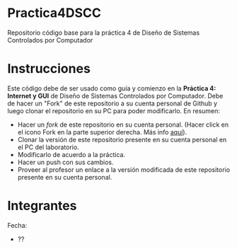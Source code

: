# Practica4DSCC
Repositorio código base para la práctica 4 de Diseño de Sistemas Controlados por Computador

# Instrucciones
Este código debe de ser usado como guía y comienzo en la **Práctica 4: Internet y GUI** de Diseño de Sistemas Controlados por Computador. Debe de hacer un "Fork" de este repositorio a su cuenta personal de Github y luego clonar el repositorio en su PC para poder modificarlo. En resumen:
* Hacer un *fork* de este repositorio en su cuenta personal. (Hacer click en el icono Fork en la parte superior derecha. Más info [aquí](https://help.github.com/articles/fork-a-repo/)). 
* Clonar la versión de este repositorio presente en su cuenta personal en el PC del laboratorio.
* Modificarlo de acuerdo a la práctica.
* Hacer un push con sus cambios.
* Proveer al profesor un enlace a la versión modificada de este repositorio presente en su cuenta personal.

# Integrantes
Fecha:
* ??
